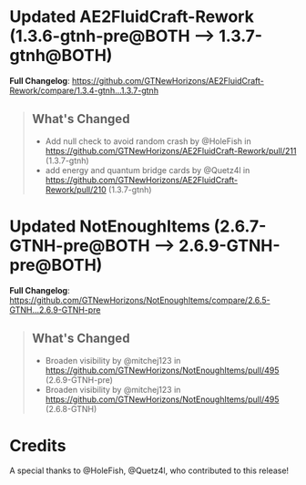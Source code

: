 # Updated AE2FluidCraft-Rework (1.3.6-gtnh-pre@BOTH --> 1.3.7-gtnh@BOTH)
**Full Changelog**: https://github.com/GTNewHorizons/AE2FluidCraft-Rework/compare/1.3.4-gtnh...1.3.7-gtnh
>## What's Changed
> * Add null check to avoid random crash by @HoleFish in https://github.com/GTNewHorizons/AE2FluidCraft-Rework/pull/211 (1.3.7-gtnh)
> * add energy and quantum bridge cards by @Quetz4l in https://github.com/GTNewHorizons/AE2FluidCraft-Rework/pull/210 (1.3.7-gtnh)
>

# Updated NotEnoughItems (2.6.7-GTNH-pre@BOTH --> 2.6.9-GTNH-pre@BOTH)
**Full Changelog**: https://github.com/GTNewHorizons/NotEnoughItems/compare/2.6.5-GTNH...2.6.9-GTNH-pre
>## What's Changed
> * Broaden visibility by @mitchej123 in https://github.com/GTNewHorizons/NotEnoughItems/pull/495 (2.6.9-GTNH-pre)
> * Broaden visibility by @mitchej123 in https://github.com/GTNewHorizons/NotEnoughItems/pull/495 (2.6.8-GTNH)
>

# Credits
A special thanks to @HoleFish, @Quetz4l, who contributed to this release!